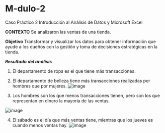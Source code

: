 # M-dulo-2
Caso Práctico 2 Introducción al Análisis de Datos y Microsoft Excel 


**CONTEXTO**
Se analizaron las ventas de una tienda.

**Objetivo**
Transformar y visualizar los datos para obtener información que ayude a los dueños con la gestión y toma de decisiones estratégicas en la tienda.

_**Resultado del análisis**_
1. El departamento de ropa es el que tiene más transacciones.
2. El departamento de belleza tiene más transacciones realizadas por hombres que por mujeres.
![image](https://github.com/user-attachments/assets/6ec9cb70-196a-4365-95e6-c8d64cbd01ba)

3. Los hombres son los que menos transacciones tienen, pero son los que representan en dinero la mayoría de las ventas.
   
![image](https://github.com/user-attachments/assets/cc4013d2-46cb-4190-963a-d4b01f1cc6cf)

4. El sábado es el día que más ventas tiene, mientras que los jueves es cuando menos ventas hay.
   ![image](https://github.com/user-attachments/assets/2afb13d3-3824-4cb1-84f3-d082a7d5fa21)
